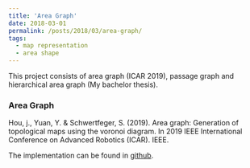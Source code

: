 ```yaml
---
title: 'Area Graph'
date: 2018-03-01
permalink: /posts/2018/03/area-graph/
tags:
  - map representation
  - area shape
---
```


This project consists of area graph (ICAR 2019), passage graph and hierarchical area graph (My bachelor thesis).

### Area Graph
Hou, j., Yuan, Y. & Schwertfeger, S. (2019). Area graph: Generation of topological maps using the voronoi diagram. In 2019 IEEE International Conference on Advanced Robotics (ICAR). IEEE.

The implementation can be found in [github](https://github.com/STAR-Center/areaGraph).
